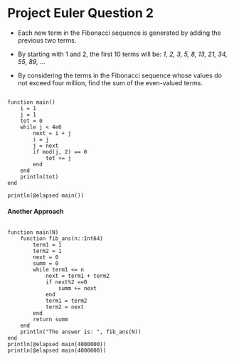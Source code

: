 Project Euler Question 2
========================

- Each new term in the Fibonacci sequence is generated by adding the previous two terms. 
- By starting with 1 and 2, the first 10 terms will be: *1, 2, 3, 5, 8, 13, 21, 34, 55, 89, ...*

- By considering the terms in the Fibonacci sequence whose values do not exceed four million, find the sum of the even-valued terms.

<pre><code>
function main()
    i = 1
    j = 1
    tot = 0
    while j < 4e6
        next = i + j
        i = j
        j = next
        if mod(j, 2) == 0
            tot += j
        end
    end
    println(tot)
end

println(@elapsed main())
</code></pre>
#### Another Approach
<pre><code>
function main(N)
	function fib_ans(n::Int64)
		term1 = 1
		term2 = 1
		next = 0
		summ = 0
		while term1 <= n
			next = term1 + term2
			if next%2 ==0
				summ += next
			end
			term1 = term2
			term2 = next
		end
		return summ
	end
	println("The answer is: ", fib_ans(N))
end
println(@elapsed main(4000000))
println(@elapsed main(4000000))
</code></pre>

